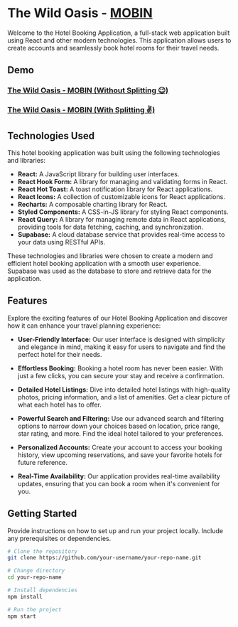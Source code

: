 # The Wild Oasis - [MOBIN](https://www.facebook.com/sdmmobin)

Welcome to the Hotel Booking Application, a full-stack web application built using React and other modern technologies. This application allows users to create accounts and seamlessly book hotel rooms for their travel needs.

## Demo

### [The Wild Oasis - MOBIN (Without Splitting 😉)](insert-demo-link-here)

### [The Wild Oasis - MOBIN (With Splitting ✌)](insert-demo-link-here)

## Technologies Used

This hotel booking application was built using the following technologies and libraries:

- **React:** A JavaScript library for building user interfaces.
- **React Hook Form:** A library for managing and validating forms in React.
- **React Hot Toast:** A toast notification library for React applications.
- **React Icons:** A collection of customizable icons for React applications.
- **Recharts:** A composable charting library for React.
- **Styled Components:** A CSS-in-JS library for styling React components.
- **React Query:** A library for managing remote data in React applications, providing tools for data fetching, caching, and synchronization.
- **Supabase:** A cloud database service that provides real-time access to your data using RESTful APIs.

These technologies and libraries were chosen to create a modern and efficient hotel booking application with a smooth user experience. Supabase was used as the database to store and retrieve data for the application.

## Features

Explore the exciting features of our Hotel Booking Application and discover how it can enhance your travel planning experience:

- **User-Friendly Interface:** Our user interface is designed with simplicity and elegance in mind, making it easy for users to navigate and find the perfect hotel for their needs.

- **Effortless Booking:** Booking a hotel room has never been easier. With just a few clicks, you can secure your stay and receive a confirmation.

- **Detailed Hotel Listings:** Dive into detailed hotel listings with high-quality photos, pricing information, and a list of amenities. Get a clear picture of what each hotel has to offer.

- **Powerful Search and Filtering:** Use our advanced search and filtering options to narrow down your choices based on location, price range, star rating, and more. Find the ideal hotel tailored to your preferences.

- **Personalized Accounts:** Create your account to access your booking history, view upcoming reservations, and save your favorite hotels for future reference.

- **Real-Time Availability:** Our application provides real-time availability updates, ensuring that you can book a room when it's convenient for you.

## Getting Started

Provide instructions on how to set up and run your project locally. Include any prerequisites or dependencies.

```bash
# Clone the repository
git clone https://github.com/your-username/your-repo-name.git

# Change directory
cd your-repo-name

# Install dependencies
npm install

# Run the project
npm start
```
